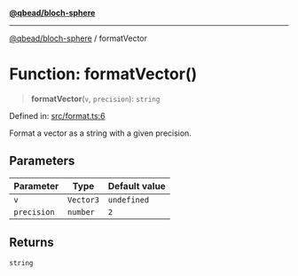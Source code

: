 [**@qbead/bloch-sphere**](../index.md)

***

[@qbead/bloch-sphere](../index.md) / formatVector

# Function: formatVector()

> **formatVector**(`v`, `precision`): `string`

Defined in: [src/format.ts:6](https://github.com/qbead/bloch-sphere/blob/81a59121ea27596e77408b4ed592f344f3dd0304/src/format.ts#L6)

Format a vector as a string with a given precision.

## Parameters

| Parameter | Type | Default value |
| ------ | ------ | ------ |
| `v` | `Vector3` | `undefined` |
| `precision` | `number` | `2` |

## Returns

`string`
